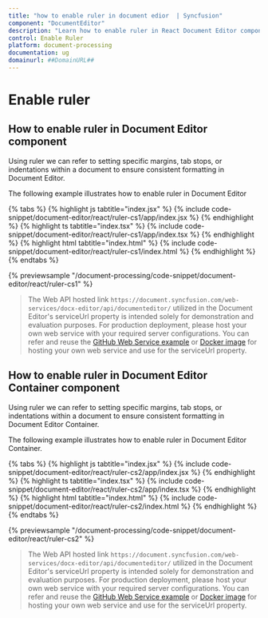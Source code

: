```yaml
---
title: "how to enable ruler in document edior  | Syncfusion"
component: "DocumentEditor"
description: "Learn how to enable ruler in React Document Editor component."
control: Enable Ruler 
platform: document-processing
documentation: ug
domainurl: ##DomainURL##
---
```


# Enable ruler

## How to enable ruler in Document Editor component

Using ruler we can refer to setting specific margins, tab stops, or indentations within a document to ensure consistent formatting in Document Editor.

The following example illustrates how to enable ruler in Document Editor

{% tabs %}
{% highlight js tabtitle="index.jsx" %}
{% include code-snippet/document-editor/react/ruler-cs1/app/index.jsx %}
{% endhighlight %}
{% highlight ts tabtitle="index.tsx" %}
{% include code-snippet/document-editor/react/ruler-cs1/app/index.tsx %}
{% endhighlight %}
{% highlight html tabtitle="index.html" %}
{% include code-snippet/document-editor/react/ruler-cs1/index.html %}
{% endhighlight %}
{% endtabs %}
        
{% previewsample "/document-processing/code-snippet/document-editor/react/ruler-cs1" %}

> The Web API hosted link `https://document.syncfusion.com/web-services/docx-editor/api/documenteditor/` utilized in the Document Editor's serviceUrl property is intended solely for demonstration and evaluation purposes. For production deployment, please host your own web service with your required server configurations. You can refer and reuse the [GitHub Web Service example](https://github.com/SyncfusionExamples/EJ2-DocumentEditor-WebServices) or [Docker image](https://hub.docker.com/r/syncfusion/word-processor-server) for hosting your own web service and use for the serviceUrl property.


## How to enable ruler in Document Editor Container component

Using ruler we can refer to setting specific margins, tab stops, or indentations within a document to ensure consistent formatting in Document Editor Container.

The following example illustrates how to enable ruler in Document Editor Container.

{% tabs %}
{% highlight js tabtitle="index.jsx" %}
{% include code-snippet/document-editor/react/ruler-cs2/app/index.jsx %}
{% endhighlight %}
{% highlight ts tabtitle="index.tsx" %}
{% include code-snippet/document-editor/react/ruler-cs2/app/index.tsx %}
{% endhighlight %}
{% highlight html tabtitle="index.html" %}
{% include code-snippet/document-editor/react/ruler-cs2/index.html %}
{% endhighlight %}
{% endtabs %}
        
{% previewsample "/document-processing/code-snippet/document-editor/react/ruler-cs2" %}

> The Web API hosted link `https://document.syncfusion.com/web-services/docx-editor/api/documenteditor/` utilized in the Document Editor's serviceUrl property is intended solely for demonstration and evaluation purposes. For production deployment, please host your own web service with your required server configurations. You can refer and reuse the [GitHub Web Service example](https://github.com/SyncfusionExamples/EJ2-DocumentEditor-WebServices) or [Docker image](https://hub.docker.com/r/syncfusion/word-processor-server) for hosting your own web service and use for the serviceUrl property.
